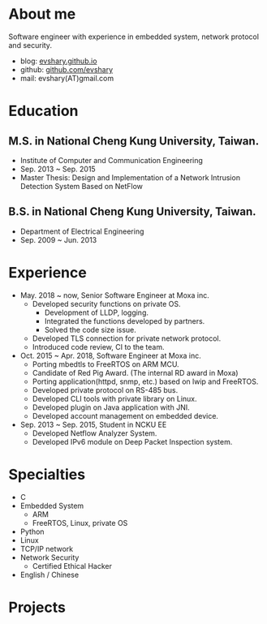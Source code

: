 # About me
Software engineer with experience in embedded system, network protocol and security.

* blog: [evshary.github.io](https://evshary.github.io)
* github: [github.com/evshary](https://github.com/evshary)
* mail: evshary(AT)gmail.com

# Education
## M.S. in National Cheng Kung University, Taiwan.
* Institute of Computer and Communication Engineering
* Sep. 2013 ~ Sep. 2015
* Master Thesis: Design and Implementation of a Network Intrusion Detection System Based on NetFlow

## B.S. in National Cheng Kung University, Taiwan.
* Department of Electrical Engineering
* Sep. 2009 ~ Jun. 2013

# Experience
* May. 2018 ~ now, Senior Software Engineer at Moxa inc.
  - Developed security functions on private OS.
    * Development of LLDP, logging.
    * Integrated the functions developed by partners.
    * Solved the code size issue.
  - Developed TLS connection for private network protocol.
  - Introduced code review, CI to the team.
* Oct. 2015 ~ Apr. 2018, Software Engineer at Moxa inc.
  - Porting mbedtls to FreeRTOS on ARM MCU.
  - Candidate of Red Pig Award. (The internal RD award in Moxa)
  - Porting application(httpd, snmp, etc.) based on lwip and FreeRTOS.
  - Developed private protocol on RS-485 bus.
  - Developed CLI tools with private library on Linux.
  - Developed plugin on Java application with JNI.
  - Developed account management on embedded device.
* Sep. 2013 ~ Sep. 2015, Student in NCKU EE
  - Developed Netflow Analyzer System.
  - Developed IPv6 module on Deep Packet Inspection system.

# Specialties
* C
* Embedded System
  - ARM
  - FreeRTOS, Linux, private OS
* Python
* Linux
* TCP/IP network
* Network Security
  - Certified Ethical Hacker
* English / Chinese

# Projects
